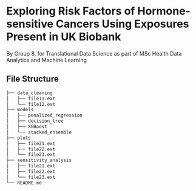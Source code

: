 # Exploring Risk Factors of Hormone-sensitive Cancers Using Exposures Present in UK Biobank
By Group 8, for Translational Data Science as part of MSc Health Data Analytics and Machine Learning

## File Structure

```bash
├── data_cleaning
│   ├── file11.ext
│   └── file12.ext
├── models
│   ├── penalized_regression
│   ├── decision_tree
│   ├── XGBoost
│   └── stacked_ensemble
├── plots
│   ├── file21.ext
│   ├── file22.ext
│   └── file23.ext
├── sensitivity_analysis
│   ├── file21.ext
│   ├── file22.ext
│   └── file23.ext
└── README.md
```
